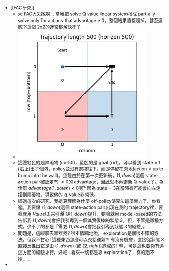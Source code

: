 - [[FAC研究]]
	- 大 FAC大失敗啊... 當我把 solve Q value linear system換成 partially solve only for actions that advantage $\geq$ 0，整個結果直接壞掉，甚至連底下這個 2x2的迷宮都解決不了
	- ![Figure_1.png](../assets/Figure_1_1756342216350_0.png)
	- 這邊紅色的是障礙物 (r=-50)，藍色的是 goal (r=1)。可以看到 state = 1 (右上)出了個包，policy並沒有選擇往下，而是停留在原地(action = up to bump into the wall)。這是由於在第一次更新後，$(1, down)$這個 state-action pair被認定有 $< 0$的 advantage，因此就不再更新 Q-value了。為什麼 $advantage(1, down) < 0$呢? 因為 state = 3在當時有可能會向左走撞到障礙物，導致他的 q-value非常低。
	- 經過這次的研究，我總算理解為什麼 off-policy演算法這麼無力了。你看喔，我要讓 $(1, down)$這個 state-action pair出現在我的 trajectory裡，要嘛就用 $Value(3)$來引導 Q$(1, down)$提升，要嘛就用 model-based的方法告訴我 $(1, down)$會把我引導到一個其實很棒的狀態 $3$。但，不管是哪種方式，少不了的都是「需要 $(1, down)$會把我引導到狀態 $3$的經驗」。
	- 問題是，這經驗去哪裡找? 很不情願地說， exploration是個很不錯的方法。但我不甘心! 這種東西怎麼可以交給運氣?! 有沒有機會，直接從狀態 $3$直接反推出它是由 $(1, down)$ (或 $(2, right)$)造成的? 幹，可是這也要你有過這方面的經驗才行。好吧...看來一切都是靠 exploration了，真的跑不掉......
-
